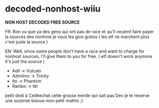# decoded-nonhost-wiiu
**NON HOST DECODED FREE SOURCE**

FR:
Bon vu que ya des gens qui ont pas de race et qu'il veulent faire payer la sources des nonhost je vous les give gratos
( les elf ne marchent plus c'est juste la source )

EN:
Well, since some people don't have a race and want to charge for nonhost sources, I'll give them to you for free.
( elf doesn't work anymore it's just the source )

- Adil -> Vulcain
- Admilmc -> Trinity
- lto -> Phantom
- Rambo -> tkt


petit dedi à Cedkechat cette grosse merde qui sait pas Dev
je te reserve une surprise
bisous mon petit mathis ;)
